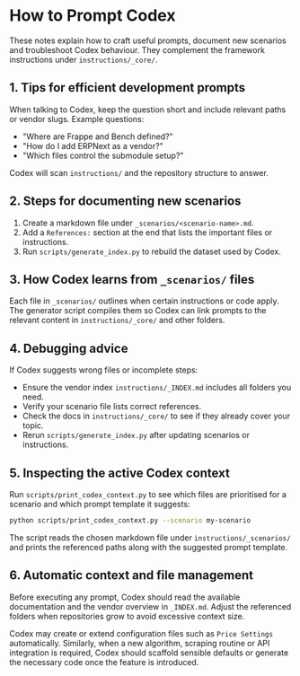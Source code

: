 # How to Prompt Codex

These notes explain how to craft useful prompts, document new scenarios and troubleshoot Codex behaviour. They complement the framework instructions under `instructions/_core/`.

## 1. Tips for efficient development prompts

When talking to Codex, keep the question short and include relevant paths or vendor slugs. Example questions:

- "Where are Frappe and Bench defined?"
- "How do I add ERPNext as a vendor?"
- "Which files control the submodule setup?"

Codex will scan `instructions/` and the repository structure to answer.

## 2. Steps for documenting new scenarios

1. Create a markdown file under `_scenarios/<scenario-name>.md`.
2. Add a `References:` section at the end that lists the important files or instructions.
3. Run `scripts/generate_index.py` to rebuild the dataset used by Codex.

## 3. How Codex learns from `_scenarios/` files

Each file in `_scenarios/` outlines when certain instructions or code apply. The generator script compiles them so Codex can link prompts to the relevant content in `instructions/_core/` and other folders.

## 4. Debugging advice

If Codex suggests wrong files or incomplete steps:

- Ensure the vendor index `instructions/_INDEX.md` includes all folders you need.
- Verify your scenario file lists correct references.
- Check the docs in `instructions/_core/` to see if they already cover your topic.
- Rerun `scripts/generate_index.py` after updating scenarios or instructions.


## 5. Inspecting the active Codex context

Run `scripts/print_codex_context.py` to see which files are prioritised for a scenario and which prompt template it suggests:

```bash
python scripts/print_codex_context.py --scenario my-scenario
```

The script reads the chosen markdown file under `instructions/_scenarios/` and prints the referenced paths along with the suggested prompt template.
## 6. Automatic context and file management

Before executing any prompt, Codex should read the available documentation and the vendor overview in `_INDEX.md`. Adjust the referenced folders when repositories grow to avoid excessive context size.

Codex may create or extend configuration files such as `Price Settings` automatically. Similarly, when a new algorithm, scraping routine or API integration is required, Codex should scaffold sensible defaults or generate the necessary code once the feature is introduced.
